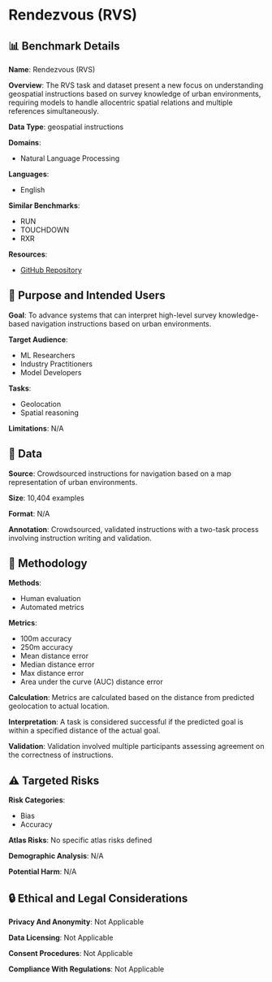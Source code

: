 # Rendezvous (RVS)

## 📊 Benchmark Details

**Name**: Rendezvous (RVS)

**Overview**: The RVS task and dataset present a new focus on understanding geospatial instructions based on survey knowledge of urban environments, requiring models to handle allocentric spatial relations and multiple references simultaneously.

**Data Type**: geospatial instructions

**Domains**:
- Natural Language Processing

**Languages**:
- English

**Similar Benchmarks**:
- RUN
- TOUCHDOWN
- RXR

**Resources**:
- [GitHub Repository](https://github.com/OnlpLab/RVS)

## 🎯 Purpose and Intended Users

**Goal**: To advance systems that can interpret high-level survey knowledge-based navigation instructions based on urban environments.

**Target Audience**:
- ML Researchers
- Industry Practitioners
- Model Developers

**Tasks**:
- Geolocation
- Spatial reasoning

**Limitations**: N/A

## 💾 Data

**Source**: Crowdsourced instructions for navigation based on a map representation of urban environments.

**Size**: 10,404 examples

**Format**: N/A

**Annotation**: Crowdsourced, validated instructions with a two-task process involving instruction writing and validation.

## 🔬 Methodology

**Methods**:
- Human evaluation
- Automated metrics

**Metrics**:
- 100m accuracy
- 250m accuracy
- Mean distance error
- Median distance error
- Max distance error
- Area under the curve (AUC) distance error

**Calculation**: Metrics are calculated based on the distance from predicted geolocation to actual location.

**Interpretation**: A task is considered successful if the predicted goal is within a specified distance of the actual goal.

**Validation**: Validation involved multiple participants assessing agreement on the correctness of instructions.

## ⚠️ Targeted Risks

**Risk Categories**:
- Bias
- Accuracy

**Atlas Risks**:
No specific atlas risks defined

**Demographic Analysis**: N/A

**Potential Harm**: N/A

## 🔒 Ethical and Legal Considerations

**Privacy And Anonymity**: Not Applicable

**Data Licensing**: Not Applicable

**Consent Procedures**: Not Applicable

**Compliance With Regulations**: Not Applicable
